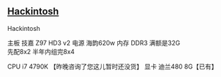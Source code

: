 ## [Hackintosh](https://www.zhihu.com/topic/19579005)

Hackintosh

主板
技嘉	 Z97 HD3 v2	
电源	海韵620w
内存	 DDR3 满额是32G	
先配8x2  半年内组完8x4

CPU	i7 4790K	【昨晚咨询了您这儿暂时还没货】
显卡	迪兰480 8G【已有】

​	
​		